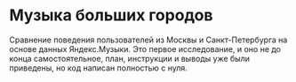 # Музыка больших городов
Сравнение поведения пользователей из Москвы и Санкт-Петербурга на основе данных Яндекс.Музыки. Это первое исследование, и оно не до конца самостоятельное, план, инструкции и выводы уже были приведены, но код написан полностью с нуля.
